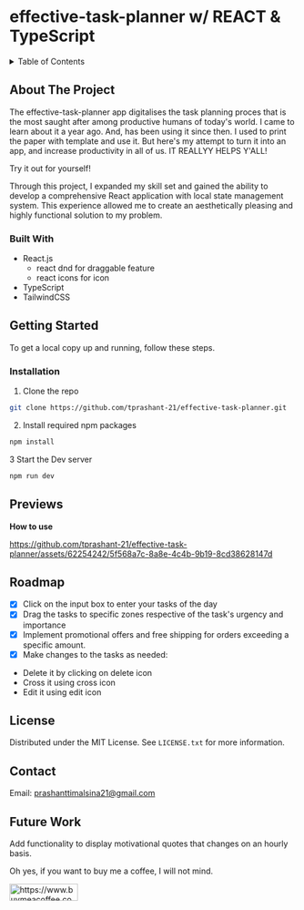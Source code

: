 # effective-task-planner w/ REACT & TypeScript

<!-- TABLE OF CONTENTS -->
<details>
  <summary>Table of Contents</summary>
  <ol>
    <li>
      About The Project
      <ul>
        <li>Built With</li>
      </ul>
    </li>
    <li>
      Getting Started
      <ul>
        <li>Installation</li>
      </ul>
    </li>
    <li>Previews</li>
    <li>Roadmap</li>
    <li>License</li>
    <li>Contact</li>
    <li>Future Work</li>
  </ol>
</details


<!-- ABOUT THE PROJECT -->
## About The Project


The effective-task-planner app digitalises the task planning proces that is the most saught after among productive humans of today's world. 
I came to learn about it a year ago. And, has been using it since then. I used to print the paper with template and use it. But here's my attempt to turn it into an app, and increase productivity in all of us. IT REALLYY HELPS Y'ALL!

Try it out for yourself!

Through this project, I expanded my skill set and gained the ability to develop a comprehensive React application with local state management system. This experience allowed me to create an aesthetically pleasing and highly functional solution to my problem. 


### Built With

* React.js
  - react dnd for draggable feature
  - react icons for icon
* TypeScript
* TailwindCSS

  

<!-- GETTING STARTED -->
## Getting Started

To get a local copy up and running, follow these steps.

### Installation

1. Clone the repo
```sh
git clone https://github.com/tprashant-21/effective-task-planner.git
```

2. Install required npm packages   

```sh
npm install
```
     
3 Start the Dev server   

```sh
npm run dev
```

     
## Previews

**How to use**


https://github.com/tprashant-21/effective-task-planner/assets/62254242/5f568a7c-8a8e-4c4b-9b19-8cd38628147d




<!-- ROADMAP -->
## Roadmap
- [x] Click on the input box to enter your tasks of the day
- [x] Drag the tasks to specific zones respective of the task's urgency and importance
- [x] Implement promotional offers and free shipping for orders exceeding a specific amount.
- [x] Make changes to the tasks as needed:
-  Delete it by clicking on delete icon
-  Cross it using cross icon
-  Edit it using edit icon




<!-- LICENSE -->
## License

Distributed under the MIT License. See `LICENSE.txt` for more information.



<!-- CONTACT -->
## Contact

Email: prashanttimalsina21@gmail.com
  


## Future Work

Add functionality to display motivational quotes that changes on an hourly basis.


Oh yes, if you want to buy me a coffee, I will not mind.
<p><a href="https://www.buymeacoffee.com/TimPrashant"> <img align="left" src="https://cdn.buymeacoffee.com/buttons/v2/default-yellow.png" height="30" width="120" alt="https://www.buymeacoffee.com/TimPrashant" /></a></p><br><br>

